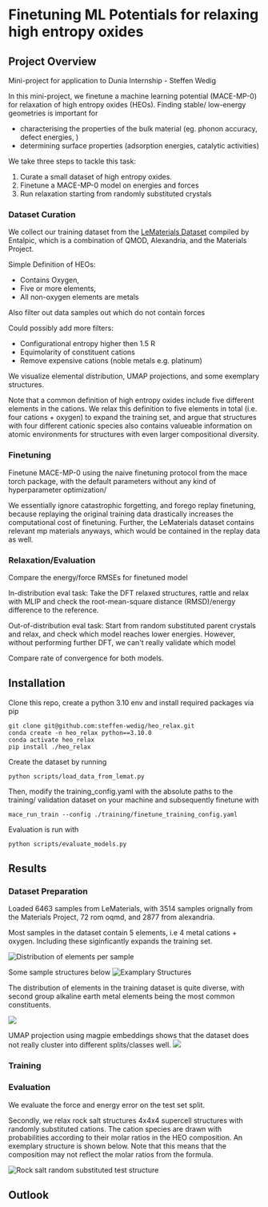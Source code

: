 # Finetuning ML Potentials for relaxing high entropy oxides

## Project Overview

Mini-project for application to Dunia Internship - Steffen Wedig

In this mini-project, we finetune a machine learning potential (MACE-MP-0) for relaxation of high entropy oxides (HEOs). Finding stable/ low-energy geometries is important for

- characterising the properties of the bulk material (eg. phonon accuracy, defect energies, )
- determining surface properties (adsorption energies, catalytic activities)

We take three steps to tackle this task:

1. Curate a small dataset of high entropy oxides.
2. Finetune a MACE-MP-0 model on energies and forces
3. Run relaxation starting from randomly substituted crystals


### Dataset Curation

We collect our training dataset from the [LeMaterials Dataset](https://huggingface.co/datasets/LeMaterial/LeMat-Bulk) compiled by Entalpic, which is a combination of QMOD, Alexandria, and the Materials Project.

Simple Definition of HEOs:

- Contains Oxygen,
- Five or more elements,
- All non-oxygen elements are metals

Also filter out data samples out which do not contain forces

Could possibly add more filters:

- Configurational entropy higher then 1.5 R
- Equimolarity of constituent cations
- Remove expensive cations (noble metals e.g. platinum)

We visualize elemental distribution, UMAP projections, and some exemplary structures.

Note that a common definition of high entropy oxides include five different elements in the cations. We relax this definition to five elements in total (i.e. four cations + oxygen) to expand the training set, and argue that structures with four different cationic species also contains valueable information on atomic environments for structures with even larger compositional diversity.

### Finetuning

Finetune MACE-MP-0 using the naive finetuning protocol from the mace torch package, with the default parameters without any kind of hyperparameter optimization/

We essentially ignore catastrophic forgetting, and forego replay finetuning, because replaying the original training data drastically increases the computational cost of finetuning. Further, the LeMaterials dataset contains relevant mp materials anyways, which would be contained in the replay data as well. 

### Relaxation/Evaluation

Compare the energy/force RMSEs for finetuned model

In-distribution eval task: Take the DFT relaxed structures, rattle and relax with MLIP and check the root-mean-square distance (RMSD)/energy difference to the reference.

Out-of-distribution eval task: Start from random substituted parent crystals and relax, and check which model reaches lower energies. However, without performing further DFT, we can't really validate which model  

Compare rate of convergence for both models.

## Installation

Clone this repo, create a python 3.10 env and install required packages via pip

```
git clone git@github.com:steffen-wedig/heo_relax.git
conda create -n heo_relax python==3.10.0
conda activate heo_relax
pip install ./heo_relax
```

Create the dataset by running
```
python scripts/load_data_from_lemat.py
```
Then, modify the training_config.yaml with the absolute paths to the training/ validation dataset on your machine
and subsequently finetune with 

```
mace_run_train --config ./training/finetune_training_config.yaml 
```

Evaluation is run with 
```
python scripts/evaluate_models.py
```


## Results

### Dataset Preparation
Loaded 6463 samples from LeMaterials, with 3514 samples orignally from the Materials Project, 72 rom oqmd, and 2877 from alexandria.

Most samples in the dataset contain 5 elements, i.e 4 metal cations + oxygen. Including these siginficantly expands the training set.

![Distribution of elements per sample](./output/nelements_histogram.png)

Some sample structures below 
![Examplary Structures](./output/sample_structures.png)

The distribution of elements in the training dataset is quite diverse, with second group alkaline earth metal elements being the most common constituents.

![](./output/elemental_distribution.png)


UMAP projection using magpie embeddings shows that the dataset does not really cluster into different splits/classes well. 
![](./output/umap_projection.png)



### Training




### Evaluation

We evaluate the force and energy error on the test set split. 

Secondly, we relax rock salt structures 4x4x4 supercell structures with randomly substituted cations. The cation species are drawn with probabilities according to their molar ratios in the HEO composition. An exemplary structure is shown below. Note that this means that the composition may not reflect the molar ratios from the formula.

![Rock salt random substituted test structure](output/random_generated_heo_struct_0.png)






## Outlook

